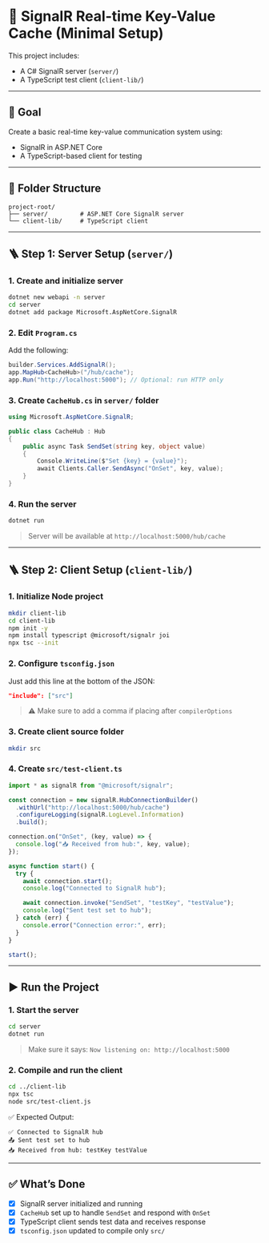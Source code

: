 # 🔁 SignalR Real-time Key-Value Cache (Minimal Setup)

This project includes:
- A C# SignalR server (`server/`)
- A TypeScript test client (`client-lib/`)

---

## 🧠 Goal

Create a basic real-time key-value communication system using:
- SignalR in ASP.NET Core
- A TypeScript-based client for testing

---

## 📂 Folder Structure

```
project-root/
├── server/         # ASP.NET Core SignalR server
└── client-lib/     # TypeScript client
```

---

## 🪜 Step 1: Server Setup (`server/`)

### 1. Create and initialize server

```bash
dotnet new webapi -n server
cd server
dotnet add package Microsoft.AspNetCore.SignalR
```

### 2. Edit `Program.cs`

Add the following:

```csharp
builder.Services.AddSignalR();
app.MapHub<CacheHub>("/hub/cache");
app.Run("http://localhost:5000"); // Optional: run HTTP only
```

### 3. Create `CacheHub.cs` in `server/` folder

```csharp
using Microsoft.AspNetCore.SignalR;

public class CacheHub : Hub
{
    public async Task SendSet(string key, object value)
    {
        Console.WriteLine($"Set {key} = {value}");
        await Clients.Caller.SendAsync("OnSet", key, value);
    }
}
```

### 4. Run the server

```bash
dotnet run
```

> Server will be available at `http://localhost:5000/hub/cache`

---

## 🪜 Step 2: Client Setup (`client-lib/`)

### 1. Initialize Node project

```bash
mkdir client-lib
cd client-lib
npm init -y
npm install typescript @microsoft/signalr joi
npx tsc --init
```

### 2. Configure `tsconfig.json`

Just add this line at the bottom of the JSON:

```json
"include": ["src"]
```

> ⚠️ Make sure to add a comma if placing after `compilerOptions`

### 3. Create client source folder

```bash
mkdir src
```

### 4. Create `src/test-client.ts`

```ts
import * as signalR from "@microsoft/signalr";

const connection = new signalR.HubConnectionBuilder()
  .withUrl("http://localhost:5000/hub/cache")
  .configureLogging(signalR.LogLevel.Information)
  .build();

connection.on("OnSet", (key, value) => {
  console.log("📥 Received from hub:", key, value);
});

async function start() {
  try {
    await connection.start();
    console.log("Connected to SignalR hub");

    await connection.invoke("SendSet", "testKey", "testValue");
    console.log("Sent test set to hub");
  } catch (err) {
    console.error("Connection error:", err);
  }
}

start();
```

---

## ▶️ Run the Project

### 1. Start the server

```bash
cd server
dotnet run
```

> Make sure it says: `Now listening on: http://localhost:5000`

### 2. Compile and run the client

```bash
cd ../client-lib
npx tsc
node src/test-client.js
```

✅ Expected Output:
```
✅ Connected to SignalR hub
📤 Sent test set to hub
📥 Received from hub: testKey testValue
```

---

## ✅ What’s Done

- [x] SignalR server initialized and running
- [x] `CacheHub` set up to handle `SendSet` and respond with `OnSet`
- [x] TypeScript client sends test data and receives response
- [x] `tsconfig.json` updated to compile only `src/`
